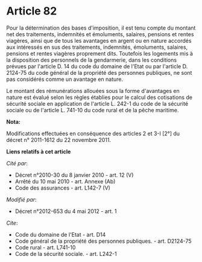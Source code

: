 # Article 82

Pour la détermination des bases d'imposition, il est tenu compte du montant net des traitements, indemnités et émoluments,
salaires, pensions et rentes viagères, ainsi que de tous les avantages en argent ou en nature accordés aux intéressés en sus
des traitements, indemnités, émoluments, salaires, pensions et rentes viagères proprement dits. Toutefois les logements mis à
la disposition des personnels de la gendarmerie, dans les conditions prévues par l'article D. 14 du code du domaine de l'Etat
ou par l'article D. 2124-75 du code général de la propriété des personnes publiques, ne sont pas considérés comme un avantage
en nature. 

Le montant des rémunérations allouées sous la forme d'avantages en nature est évalué selon les règles établies pour le calcul
des cotisations de sécurité sociale en application de l'article L. 242-1 du code de la sécurité sociale ou de l'article L.
741-10 du code rural et de la pêche maritime.

**Nota:**

Modifications effectuées en conséquence des articles 2 et 3-I [2°] du décret n° 2011-1612 du 22 novembre 2011.

**Liens relatifs à cet article**

_Cité par_:

  - Décret n°2010-30 du 8 janvier 2010 - art. 12 (V)
  - Arrêté du 10 mai 2010 - art. Annexe (Ab)
  - Code des assurances - art. L142-7 (V)

_Modifié par_:

  - Décret n°2012-653 du 4 mai 2012 - art. 1

_Cite_:

  - Code du domaine de l'Etat - art. D14
  - Code général de la propriété des personnes publiques. - art. D2124-75
  - Code rural - art. L741-10
  - Code de la sécurité sociale. - art. L242-1
